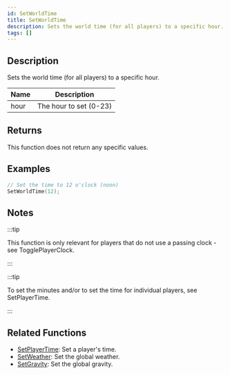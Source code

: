 ```yaml
---
id: SetWorldTime
title: SetWorldTime
description: Sets the world time (for all players) to a specific hour.
tags: []
---
```


## Description

Sets the world time (for all players) to a specific hour.

| Name | Description            |
| ---- | ---------------------- |
| hour | The hour to set (0-23) |

## Returns

This function does not return any specific values.

## Examples

```c
// Set the time to 12 o'clock (noon)
SetWorldTime(12);
```

## Notes

:::tip

This function is only relevant for players that do not use a passing clock - see TogglePlayerClock.

:::

:::tip

To set the minutes and/or to set the time for individual players, see SetPlayerTime.

:::

## Related Functions

- [SetPlayerTime](SetPlayerTime): Set a player's time.
- [SetWeather](SetWeather): Set the global weather.
- [SetGravity](SetGravity): Set the global gravity.
